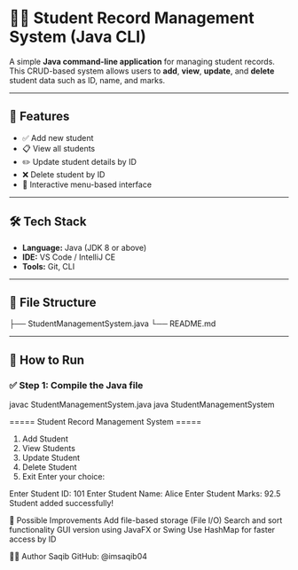 # 🧑‍🎓 Student Record Management System (Java CLI)

A simple **Java command-line application** for managing student records. This CRUD-based system allows users to **add**, **view**, **update**, and **delete** student data such as ID, name, and marks.

---

## 📌 Features

- ✅ Add new student
- 📋 View all students
- ✏️ Update student details by ID
- ❌ Delete student by ID
- 🔁 Interactive menu-based interface

---

## 🛠️ Tech Stack

- **Language:** Java (JDK 8 or above)
- **IDE:** VS Code / IntelliJ CE
- **Tools:** Git, CLI

---

## 📂 File Structure

├── StudentManagementSystem.java
└── README.md


---

## 🚀 How to Run

### ✅ Step 1: Compile the Java file


javac StudentManagementSystem.java
java StudentManagementSystem

===== Student Record Management System =====
1. Add Student
2. View Students
3. Update Student
4. Delete Student
5. Exit
Enter your choice:

Enter Student ID: 101
Enter Student Name: Alice
Enter Student Marks: 92.5
Student added successfully!

🔮 Possible Improvements
Add file-based storage (File I/O)
Search and sort functionality
GUI version using JavaFX or Swing
Use HashMap for faster access by ID

🙋‍♂️ Author
Saqib
GitHub: @imsaqib04
